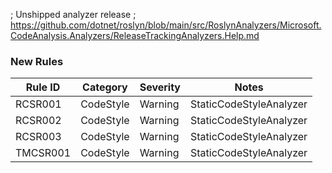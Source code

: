 ﻿; Unshipped analyzer release
; https://github.com/dotnet/roslyn/blob/main/src/RoslynAnalyzers/Microsoft.CodeAnalysis.Analyzers/ReleaseTrackingAnalyzers.Help.md

### New Rules

Rule ID | Category | Severity | Notes
--------|----------|----------|-------
RCSR001 | CodeStyle | Warning | StaticCodeStyleAnalyzer
RCSR002 | CodeStyle | Warning | StaticCodeStyleAnalyzer
RCSR003 | CodeStyle | Warning | StaticCodeStyleAnalyzer
TMCSR001 | CodeStyle | Warning | StaticCodeStyleAnalyzer